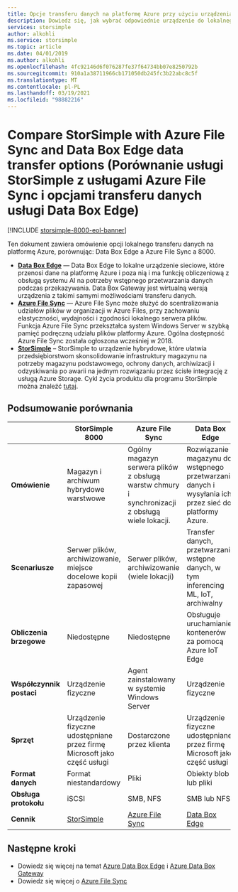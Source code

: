 ```yaml
---
title: Opcje transferu danych na platformę Azure przy użyciu urządzenia | Microsoft Docs
description: Dowiedz się, jak wybrać odpowiednie urządzenie do lokalnego transferu danych na platformę Azure między Data Box Edge, Azure File Sync i StorSimple 8000.
services: storsimple
author: alkohli
ms.service: storsimple
ms.topic: article
ms.date: 04/01/2019
ms.author: alkohli
ms.openlocfilehash: 4fc92146d6f076287fe37f64734bb07e8250792b
ms.sourcegitcommit: 910a1a38711966cb171050db245fc3b22abc8c5f
ms.translationtype: MT
ms.contentlocale: pl-PL
ms.lasthandoff: 03/19/2021
ms.locfileid: "98882216"
---
```

# <a name="compare-storsimple-with-azure-file-sync-and-data-box-edge-data-transfer-options"></a>Compare StorSimple with Azure File Sync and Data Box Edge data transfer options (Porównanie usługi StorSimple z usługami Azure File Sync i opcjami transferu danych usługi Data Box Edge) 

[!INCLUDE [storsimple-8000-eol-banner](../../includes/storsimple-8000-eol-banner.md)]
 
Ten dokument zawiera omówienie opcji lokalnego transferu danych na platformę Azure, porównując: Data Box Edge a Azure File Sync a 8000.

- **[Data Box Edge](../databox-online/azure-stack-edge-overview.md)** — Data Box Edge to lokalne urządzenie sieciowe, które przenosi dane na platformę Azure i poza nią i ma funkcję obliczeniową z obsługą systemu AI na potrzeby wstępnego przetwarzania danych podczas przekazywania. Data Box Gateway jest wirtualną wersją urządzenia z takimi samymi możliwościami transferu danych.
- **[Azure File Sync](../storage/files/storage-sync-files-deployment-guide.md)** — Azure File Sync może służyć do scentralizowania udziałów plików w organizacji w Azure Files, przy zachowaniu elastyczności, wydajności i zgodności lokalnego serwera plików. Funkcja Azure File Sync przekształca system Windows Server w szybką pamięć podręczną udziału plików platformy Azure. Ogólna dostępność Azure File Sync została ogłoszona wcześniej w 2018.
- **[StorSimple](./storsimple-overview.md)** – StorSimple to urządzenie hybrydowe, które ułatwia przedsiębiorstwom skonsolidowanie infrastruktury magazynu na potrzeby magazynu podstawowego, ochrony danych, archiwizacji i odzyskiwania po awarii na jednym rozwiązaniu przez ścisłe integrację z usługą Azure Storage. Cykl życia produktu dla programu StorSimple można znaleźć [tutaj](https://support.microsoft.com/lifecycle/search?alpha=Azure%20StorSimple%208000%20Series).

## <a name="comparison-summary"></a>Podsumowanie porównania

|                           |StorSimple 8000   |Azure File Sync   |Data Box Edge           |
|---------------------------|----------------------------------------|-------------------------------|-----------------------------------------|
|**Omówienie**     |Magazyn i archiwum hybrydowe warstwowe|Ogólny magazyn serwera plików z obsługą warstw chmury i synchronizacji z obsługą wiele lokacji.  |Rozwiązanie magazynu do wstępnego przetwarzania danych i wysyłania ich przez sieć do platformy Azure.        |
|**Scenariusze**    |Serwer plików, archiwizowanie, miejsce docelowe kopii zapasowej |Serwer plików, archiwizowanie (wiele lokacji)   |Transfer danych, przetwarzanie wstępne danych, w tym inferencing ML, IoT, archiwalny    |
|**Obliczenia brzegowe** |Niedostępne |Niedostępne |Obsługuje uruchamianie kontenerów za pomocą Azure IoT Edge    |
|**Współczynnik postaci**  |Urządzenie fizyczne   |Agent zainstalowany w systemie Windows Server |Urządzenie fizyczne   |
|**Sprzęt**     |Urządzenie fizyczne udostępniane przez firmę Microsoft jako część usługi | Dostarczone przez klienta |Urządzenie fizyczne udostępniane przez firmę Microsoft jako część usługi  |
|**Format danych**  |Format niestandardowy   |Pliki         |Obiekty blob lub pliki    |
|**Obsługa protokołu** |iSCSI          |SMB, NFS    | SMB lub NFS      |
|**Cennik**      |[StorSimple](https://azure.microsoft.com/pricing/details/storsimple/) |[Azure File Sync](https://azure.microsoft.com/pricing/details/storage/files/)  |[Data Box Edge](https://azure.microsoft.com/pricing/details/storage/databox/edge/)  |

## <a name="next-steps"></a>Następne kroki

- Dowiedz się więcej na temat [Azure Data Box Edge](../databox-online/azure-stack-edge-overview.md) i [Azure Data Box Gateway](../databox-gateway/data-box-gateway-overview.md)
- Dowiedz się więcej o [Azure File Sync](../storage/files/storage-sync-files-deployment-guide.md)
